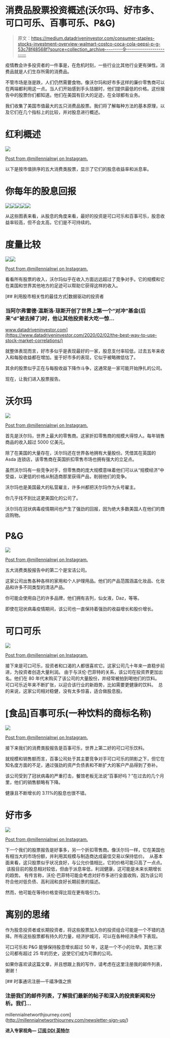 # 消费品股票投资概述(沃尔玛、好市多、可口可乐、百事可乐、P&G)

> 原文：<https://medium.datadriveninvestor.com/consumer-staples-stocks-investment-overview-walmart-costco-coca-cola-pepsi-p-g-53c78f48568f?source=collection_archive---------9----------------------->

疫情教会许多投资者的一件事是，在危机时刻，一些行业比其他行业更有弹性。消费品就是人们生存所需的消费品。

不管市场是涨是跌，人们仍然需要食物。像沃尔玛和好市多这样的廉价零售商可以在两端都利用这一点。当人们开始感到手头拮据时，他们提供最低的价格。这份报告中的股票你们都知道。他们在美国有巨大的足迹，在全球都有业务。

我们收集了美国市值最大的五只消费品股票。我们将了解每种方法的基本原理，以及它们在几个指标上的比较，并对股息进行概述。

# 红利概述

![](img/8758c3b914f9b4a8ea4fc797bbb9bb61.png)

[Post from @millennialnwj on Instagram.](http://www.instagram.com/millennialnwj)

以下是按市值排序的五大消费类股票，显示了它们的股息收益率和派息率。

# 你每年的股息回报

![](img/c4b8dd231bc1ef8bf5d6af194ad011dd.png)![](img/50bb1a18930ca73d385eb571849b47d7.png)![](img/c06500f7873e68b98e49face2617d51d.png)![](img/3303319dddd1893a09995abcd2d5bff1.png)![](img/6836fccf8d2f84e92ce2e1f8537cf09d.png)

从这些图表来看，从股息的角度来看，最好的投资是可口可乐和百事可乐，股息收益率较高，但不会太高，它们是不可持续的。

# 度量比较

![](img/b38aa76826cb8e28929c4fa670f7afbd.png)![](img/be9c8dc4ff671cb5aa619a4775477ce0.png)

[Post from @millennialnwj on Instagram.](http://www.instagram.com/millennialnwj)

看看所有股票的收入，沃尔玛似乎在收入方面远远超过了竞争对手。它的规模和它在美国和世界其他地方的足迹可以帮助它获得这样的收入。

[](https://www.datadriveninvestor.com/2020/02/02/the-best-way-to-use-stock-market-correlations/) [## 利用股市相关性的最佳方式|数据驱动的投资者

### 当阿尔弗雷德·温斯洛·琼斯开创了世界上第一个“对冲”基金(后来“d”被去掉了)时，他让其他投资者大吃一惊…

www.datadriveninvestor.com](https://www.datadriveninvestor.com/2020/02/02/the-best-way-to-use-stock-market-correlations/) 

就整体表现而言，好市多似乎是表现最好的一家，股息支付率较低，过去五年来收入和每股收益都在增加。鉴于好市多的表现，它似乎被略微低估了。

其余的股票似乎正在与每股收益下降作斗争，这通常是一家可能开始挣扎的公司。

现在，让我们进入股票报告。

# 沃尔玛

![](img/db82772892b381eb8899d62d911b9521.png)

[Post from @millennialnwj on Instagram.](http://www.instagram.com/millennialnwj)

首先是沃尔玛，世界上最大的零售商。这家折扣零售商的规模大得惊人。每年销售商品的收入超过 5000 亿美元。

除了在美国的大量存在，沃尔玛还在世界各地拥有大量股份。凭借其在英国的 Asda 连锁店，该零售商在英国折扣零售市场也拥有强大的立足点。

虽然沃尔玛有一些竞争对手，但零售商的庞大规模意味着他们可以从“规模经济”中受益，以更低的价格从制造商那里获得产品，削弱他们的竞争。

沃尔玛也是美国最大的私营雇主，许多州都把沃尔玛作为头号雇主。

你几乎找不到比这更美国化的公司了。

沃尔玛在冠状病毒疫情期间也产生了强劲的回报，因为绝大多数美国人在他们的商店购物。

# P&G

![](img/99b63c08f9a841036b4fb2eb9d170f6c.png)

[Post from @millennialnwj on Instagram.](http://www.instagram.com/millennialnwj)

五大消费类股报告中的第二个是宝洁公司。

这家公司出售各种各样的家用和个人护理用品。他们的产品范围涵盖化妆品、化妆品和许多不同类型的清洁产品。

你可能会使用自己的许多品牌，他们拥有吉列，仙女液，Daz，等等。

即使在冠状病毒疫情期间，该公司也一直保持着强劲的收益增长和股价增长。

# 可口可乐

![](img/4910c8324b870f33ed1bd29d74121dba.png)

[Post from @millennialnwj on Instagram.](http://www.instagram.com/millennialnwj)

接下来是可口可乐，投资者和口渴的人都很喜欢它。这家公司几十年来一直稳步前进，为投资者创造大量利润。⁣
⁣
由于与沃伦·巴菲特的关系，该公司在投资界更加出名。他们在 80 年代末购买了该公司的大量股份，并经常被拍到喝他们的饮料。⁣
⁣
可口可乐近年来不断扩张，以迎合该行业的新趋势，比如需要更健康的饮料。⁣
⁣
总的来说，这家公司相对稳健，没有太多惊喜，适合做股息股。⁣

# [食品]百事可乐(一种饮料的商标名称)

![](img/294bbfca15e87d41d96bfc3825d43f24.png)

[Post from @millennialnwj on Instagram.](http://www.instagram.com/millennialnwj)

接下来我们的消费类股报告是百事可乐，世界上第二好的可口可乐饮料。

就规模和销售额而言，百事公司处于其主要竞争对手可口可乐的阴影之下，但它在知名度方面的不足，通过强劲的资产负债表和不断扩大的客户产品得到了弥补。

该公司受到了冠状病毒的严重打击，餐馆老板无法说“百事好吗？”在过去的几个月里，他们的销售额略有下降。

健康且不断增长的 3.11%的股息也很不错。

# 好市多

![](img/5bd83df9fccb5a8f92b7f14c86eb491f.png)

[Post from @millennialnwj on Instagram.](http://www.instagram.com/millennialnwj)

下一个我们的股票报告是好事多，另一个折扣零售商。像沃尔玛一样，它在美国也有相当大的市场份额，并利用其规模与制造商达成最佳交易以保持低价。⁣
⁣
从基本面来看，这只股票似乎状况良好，与公允价值相比，它的价格可能只高了一点点。⁣
⁣
该股目前的股息相对较低，但由于派息率低，利润健康，这可能是未来长期增长的趋势。⁣
有传言称，沃伦·巴菲特可能会考虑对好市多进行全面收购，因为该公司符合他对低负债、高利润和良好长期前景的描述。

然而，他可能在等待价格变得比现在更有吸引力。⁣

# 离别的思绪

作为股息投资者或长期投资者，将这些股票加入你的投资组合可能是一个不错的选择。所有这些股票都有持久的力量，经济护城河，可以在各种经济条件下表现。

可口可乐和 P&G 能够保持股息增长超过 50 年，这是一个不小的壮举。其他三家公司都有超过 25 年的历史，这使它们成为可靠的公司。

如果你喜欢读这篇文章，并且想跟上我的写作，请考虑在这里注册我的邮件列表，谢谢！

 [## 时事通讯注册—千禧净值之旅

### 注册我们的邮件列表，了解我们最新的帖子和深入的投资新闻和分析。我们…

millennialnetworthjourney.com](http://millennialnetworthjourney.com/newsletter-sign-up/) 

**进入专家视角—** [**订阅 DDI 英特尔**](https://datadriveninvestor.com/ddi-intel)